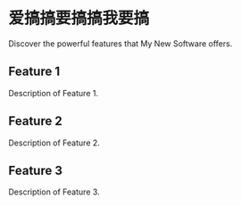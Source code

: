 # 爱搞搞要搞搞我要搞
Discover the powerful features that My New Software offers.

## Feature 1

Description of Feature 1.

## Feature 2

Description of Feature 2.

## Feature 3

Description of Feature 3.
